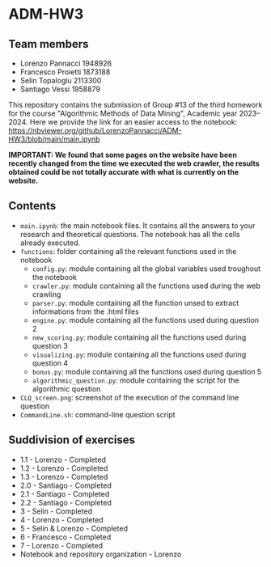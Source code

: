 # ADM-HW3

## Team members
* Lorenzo Pannacci 1948926
* Francesco Proietti 1873188
* Selin Topaloglu 2113300
* Santiago Vessi 1958879

This repository contains the submission of Group #13 of the third homework for the course "Algorithmic Methods of Data Mining", Academic year 2023–2024.
Here we provide the link for an easier access to the notebook: https://nbviewer.org/github/LorenzoPannacci/ADM-HW3/blob/main/main.ipynb

**IMPORTANT: We found that some pages on the website have been recently changed from the time we executed the web crawler, the results obtained could be not totally accurate with what is currently on the website.**

## Contents

* `main.ipynb`: the main notebook files. It contains all the answers to your research and theoretical questions. The notebook has all the cells already executed.
* `functions`: folder containing all the relevant functions used in the notebook
    * `config.py`: module containing all the global variables used troughout the notebook
    * `crawler.py`: module containing all the functions used during the web crawling
    * `parser.py`: module containing all the function unsed to extract informations from the .html files
    * `engine.py`: module containing all the functions used during question 2
    * `new_scoring.py`: module containing all the functions used during question 3
    * `visualizing.py`: module containing all the functions used during question 4
    * `bonus.py`: module containing all the functions used during question 5
    * `algorithmic_question.py`: module containing the script for the algorithmic question
* `CLQ_screen.png`: screenshot of the execution of the command line question
* `CommandLine.sh`: command-line question script

## Suddivision of exercises

* 1.1 - Lorenzo - Completed
* 1.2 - Lorenzo - Completed
* 1.3 - Lorenzo - Completed
* 2.0 - Santiago - Completed
* 2.1 - Santiago - Completed
* 2.2 - Santiago - Completed
* 3 - Selin - Completed
* 4 - Lorenzo - Completed
* 5 - Selin & Lorenzo - Completed
* 6 - Francesco - Completed
* 7 - Lorenzo - Completed
* Notebook and repository organization - Lorenzo
